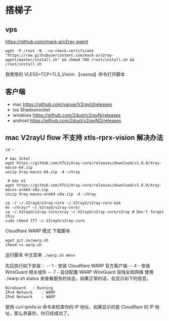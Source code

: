 # 搭梯子
## vps
https://github.com/mack-a/v2ray-agent
```
wget -P /root -N --no-check-certificate "https://raw.githubusercontent.com/mack-a/v2ray-agent/master/install.sh" && chmod 700 /root/install.sh && /root/install.sh
```
我使用的 VLESS+TCP+TLS_Vision
【vasma】命令打开脚本

## 客户端
- mac
  https://github.com/yanue/V2rayU/releases
- ios
  Shadowrocket
- windows
  https://github.com/2dust/v2rayN/releases
- android
  https://github.com/2dust/v2rayNG/releases

## mac V2rayU flow 不支持 xtls-rprx-vision 解决办法
```
cd ~

# mac Intel
wget https://github.com/XTLS/Xray-core/releases/download/v1.8.0/Xray-macos-64.zip
unzip Xray-macos-64.zip -d ~/Xray

 # mac m1
wget https://github.com/XTLS/Xray-core/releases/download/v1.8.0/Xray-macos-arm64-v8a.zip
unzip Xray-macos-arm64-v8a.zip -d ~/Xray

cp -r ~/.V2rayU/v2ray-core ~/.V2rayU/v2ray-core-bak
mv ~/Xray/* ~/.V2rayU/v2ray-core/
cp ~/.V2rayU/v2ray-core/xray ~/.V2rayU/v2ray-core/v2ray # Don't forget this
sudo chmod 777 ~/.V2rayU/v2ray-core
```

Cloudflare WARP 模式
下载脚本
```
wget git.io/warp.sh
chmod +x warp.sh
```

运行脚本 中文菜单
```./warp.sh menu```

先后执行如下安装：
  -- 1 - 安装 Cloudflare WARP 官方客户端
  -- 4 - 安装 WireGuard 相关组件
  -- 7 - 自动配置 WARP WireGuard 双栈全局网络
使用 ./warp.sh status 来查看服务的状态，如果正常的话，会显示如下的信息。
```
WireGuard	: Running
IPv4 Network	: WARP
IPv6 Network	: WARP
```
使用 curl ipinfo.io 命令来检查你的 IP 地址，如果显示的是 Cloudflare 的 IP 地址，那么恭喜你，你已经成功了。
